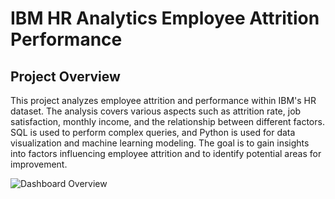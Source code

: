 # IBM HR Analytics Employee Attrition Performance

## Project Overview

This project analyzes employee attrition and performance within IBM's HR dataset. The analysis covers various aspects such as attrition rate, job satisfaction, monthly income, and the relationship between different factors. SQL is used to perform complex queries, and Python is used for data visualization and machine learning modeling. The goal is to gain insights into factors influencing employee attrition and to identify potential areas for improvement.


![Dashboard Overview](https://drive.google.com/uc?export=view&id=1Lud8aYo-Fl4IVnkvmaoqQbaOvzCgtzpK)
